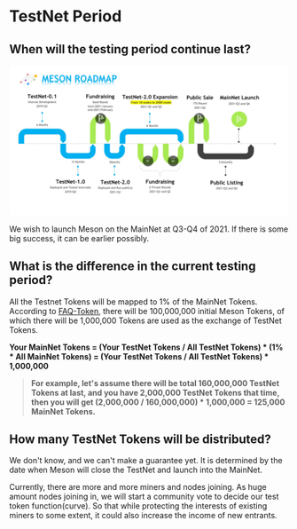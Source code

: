# TestNet Period

## **When will the testing period continue last?**

![](../.gitbook/assets/image.png)

We wish to launch Meson on the MainNet at Q3-Q4 of 2021. If there is some big success, it can be earlier possibly.

## **What is the difference in the current testing period?**

All the Testnet Tokens will be mapped to 1% of the MainNet Tokens. According to [FAQ-Token](https://docs.meson.network/faq/token), there will be 100,000,000 initial Meson Tokens, of which there will be 1,000,000 Tokens are used as the exchange of TestNet Tokens.

**Your MainNet Tokens = \(Your TestNet Tokens / All TestNet Tokens\) \* \(1% \* All MainNet Tokens\)                           = \(Your TestNet Tokens / All TestNet Tokens\) \* 1,000,000**

> **For example, let's assume there will be total 160,000,000 TestNet Tokens at last, and you have 2,000,000 TestNet Tokens that time, then you will get \(2,000,000 / 160,000,000\) \* 1,000,000 = 125,000 MainNet Tokens.**

## **How many TestNet Tokens will be** distributed?

We don't know, and we can't make a guarantee yet. It is determined by the date when Meson will close the TestNet and launch into the MainNet.

Currently, there are more and more miners and nodes joining. As huge amount nodes joining in, we will start a community vote to decide our test token function\(curve\). So that while protecting the interests of existing miners to some extent, it could also increase the income of new entrants.



